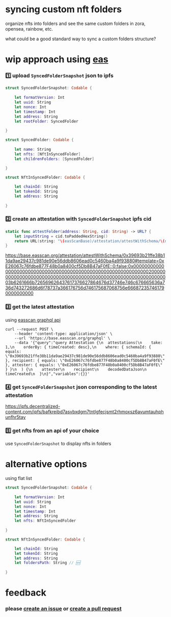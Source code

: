 # syncing custom nft folders

organize nfts into folders and see the same custom folders in zora, opensea, rainbow, etc.

what could be a good standard way to sync a custom folders structure?

# wip approach using [eas](https://docs.attest.org)

### 1️⃣ upload `SyncedFolderSnapshot` json to ipfs
```swift
struct SyncedFolderSnapshot: Codable {
    
    let formatVersion: Int
    let uuid: String
    let nonce: Int
    let timestamp: Int
    let address: String
    let rootFolder: SyncedFolder
    
}

struct SyncedFolder: Codable {
    
    let name: String
    let nfts: [NftInSyncedFolder]
    let childrenFolders: [SyncedFolder]
    
}

struct NftInSyncedFolder: Codable {

    let chainId: String
    let tokenId: String
    let address: String
    
}

```

### 2️⃣ create an attestation with `SyncedFolderSnapshot` ipfs cid
```swift
static func attestFolder(address: String, cid: String) -> URL? {
    let inputString = cid.toPaddedHexString()
    return URL(string: "\(easScanBase)/attestation/attestWithSchema/\(nftFolderAttestationSchema)#template=\(address)::0:false:\(inputString)")
}
```
https://base.easscan.org/attestation/attestWithSchema/0x39693b21ffe38b11da9ae29437c981de90e56ddb8606ead0c5460ba4a9f93880#template=0xE26067c76fdbe877F48b0a8400cf5Db8B47aF0fE::0:false:0x0000000000000000000000000000000000000000000000000000000000000020000000000000000000000000000000000000000000000000000000000000003b6261666b726569626437617376627864676d37746e746c676665636a736d743272686d6f78737a366176756d746175687068756e666872357461790000000000


### 3️⃣ get the latest attestation
using [easscan graphql api](https://docs.attest.org/docs/developer-tools/api)
```
curl --request POST \
    --header 'content-type: application/json' \
    --url 'https://base.easscan.org/graphql' \
    --data '{"query":"query Attestation {\n  attestations(\n    take: 1,\n    orderBy: { timeCreated: desc},\n    where: { schemaId: { equals: \"0x39693b21ffe38b11da9ae29437c981de90e56ddb8606ead0c5460ba4a9f93880\" }, recipient: { equals: \"0xE26067c76fdbe877F48b0a8400cf5Db8B47aF0fE\" }, attester: { equals: \"0xE26067c76fdbe877F48b0a8400cf5Db8B47aF0fE\" } }\n  ) {\n    attester\n    recipient\n    decodedDataJson\n    timeCreated\n  }\n}","variables":{}}'
```

### 4️⃣ get `SyncedFolderSnapshot` json corresponding to the latest attestation
https://ipfs.decentralized-content.com/ipfs/bafkreibd7asvbxdgm7tntlgfecjsmt2rhmoxsz6avumtauhphunfhr5tay

### 5️⃣ get nfts from an api of your choice
use `SyncedFolderSnapshot` to display nfts in folders


# alternative options

using flat list

```swift
struct SyncedFolderSnapshot: Codable {
    
    let formatVersion: Int
    let uuid: String
    let nonce: Int
    let timestamp: Int
    let address: String
    let nfts: NftInSyncedFolder
    
}

struct NftInSyncedFolder: Codable {

    let chainId: String
    let tokenId: String
    let address: String
    let foldersPath: String // 🆕
    
}

```

# feedback
### please [create an issue](https://github.com/lil-org/how-to-sync-nft-folders/issues) or [create a pull request](https://github.com/lil-org/how-to-sync-nft-folders/pulls)
